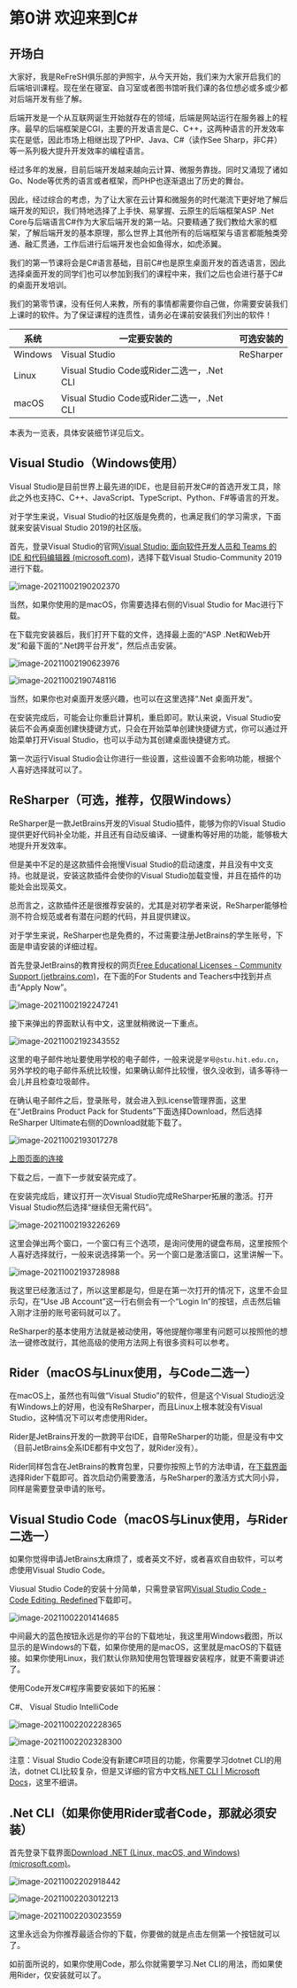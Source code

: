 # 第0讲 欢迎来到C\#

## 开场白

大家好，我是ReFreSH俱乐部的尹照宇，从今天开始，我们来为大家开启我们的后端培训课程。现在坐在寝室、自习室或者图书馆听我们课的各位想必或多或少都对后端开发有些了解。

后端开发是一个从互联网诞生开始就存在的领域，后端是网站运行在服务器上的程序。最早的后端框架是CGI，主要的开发语言是C、C++，这两种语言的开发效率实在是低，因此市场上相继出现了PHP、Java、C#（读作See Sharp，非C井）等一系列极大提升开发效率的编程语言。

经过多年的发展，目前后端开发越来越向云计算、微服务靠拢。同时又涌现了诸如Go、Node等优秀的语言或者框架，而PHP也逐渐退出了历史的舞台。

因此，经过综合的考虑，为了让大家在云计算和微服务的时代潮流下更好地了解后端开发的知识，我们特地选择了上手快、易掌握、云原生的后端框架ASP .Net Core与后端语言C#作为大家后端开发的第一站。只要精通了我们教给大家的框架，了解后端开发的基本原理，那么世界上其他所有的后端框架与语言都能触类旁通、融汇贯通，工作后进行后端开发也会如鱼得水，如虎添翼。

我们的第一节课将会是C\#语言基础，目前C\#也是原生桌面开发的首选语言，因此选择桌面开发的同学们也可以参加到我们的课程中来，我们之后也会进行基于C\#的桌面开发培训。

我们的第零节课，没有任何人来教，所有的事情都需要你自己做，你需要安装我们上课时的软件。为了保证课程的连贯性，请务必在课前安装我们列出的软件！

| 系统    | 一定要安装的                              | 可选安装的 |
| ------- | ----------------------------------------- | ---------- |
| Windows | Visual Studio                             | ReSharper  |
| Linux   | Visual Studio Code或Rider二选一，.Net CLI |            |
| macOS   | Visual Studio Code或Rider二选一，.Net CLI |            |

本表为一览表，具体安装细节详见后文。

## Visual Studio（Windows使用）

Visual Studio是目前世界上最先进的IDE，也是目前开发C\#的首选开发工具，除此之外也支持C、C++、JavaScript、TypeScript、Python、F\#等语言的开发。

对于学生来说，Visual Studio的社区版是免费的，也满足我们的学习需求，下面就来安装Visual Studio 2019的社区版。

首先，登录Visual Studio的官网[Visual Studio: 面向软件开发人员和 Teams 的 IDE 和代码编辑器 (microsoft.com)](https://visualstudio.microsoft.com/zh-hans/)，选择下载Visual Studio-Community 2019进行下载。

![image-20211002190202370](images/image-20211002190202370.png)

当然，如果你使用的是macOS，你需要选择右侧的Visual Studio for Mac进行下载。

在下载完安装器后，我们打开下载的文件，选择最上面的“ASP .Net和Web开发”和最下面的“.Net跨平台开发”，然后点击安装。

![image-20211002190623976](images/image-20211002190623976.png)

![image-20211002190748116](images/image-20211002190748116.png)

当然，如果你也对桌面开发感兴趣，也可以在这里选择“.Net 桌面开发”。

在安装完成后，可能会让你重启计算机，重启即可。默认来说，Visual Studio安装后不会再桌面创建快捷键方式，只会在开始菜单创建快捷键方式，你可以通过开始菜单打开Visual Studio，也可以手动为其创建桌面快捷键方式。

第一次运行Visual Studio会让你进行一些设置，这些设置不会影响功能，根据个人喜好选择就可以了。

## ReSharper（可选，推荐，仅限Windows）

ReSharper是一款JetBrains开发的Visual Studio插件，能够为你的Visual Studio提供更好代码补全功能，并且还有自动反编译、一键重构等好用的功能，能够极大地提升开发效率。

但是美中不足的是这款插件会拖慢Visual Studio的启动速度，并且没有中文支持。也就是说，安装这款插件会使你的Visual Studio加载变慢，并且在插件的功能处会出现英文。

总而言之，这款插件还是很推荐安装的，尤其是对初学者来说，ReSharper能够检测不符合规范或者有潜在问题的代码，并且提供建议。

对于学生来说，ReSharper也是免费的，不过需要注册JetBrains的学生账号，下面是申请安装的详细过程。

首先登录JetBrains的教育授权的网页[Free Educational Licenses - Community Support (jetbrains.com)](https://www.jetbrains.com/community/education/#students)，在下面的For Students and Teachers中找到并点击“Apply Now”。

![image-20211002192247241](images/image-20211002192247241.png)

接下来弹出的界面默认有中文，这里就稍微说一下重点。

![image-20211002192343552](images/image-20211002192343552.png)

这里的电子邮件地址要使用学校的电子邮件，一般来说是`学号@stu.hit.edu.cn`，另外学校的电子邮件系统比较慢，如果确认邮件比较慢，很久没收到，请多等待一会儿并且检查垃圾邮件。

在确认电子邮件之后，登录账号，就会进入到License管理界面，这里在“JetBrains Product Pack for Students”下面选择Download，然后选择ReSharper Ultimate右侧的Download就能下载了。

![image-20211002193017278](images/image-20211002193017278.png)

[上图页面的连接](https://account.jetbrains.com/licenses)

下载之后，一直下一步就安装完成了。

在安装完成后，建议打开一次Visual Studio完成ReSharper拓展的激活。打开Visual Studio然后选择“继续但无需代码”。

![image-20211002193226269](images/image-20211002193226269.png)

这里会弹出两个窗口，一个窗口有三个选项，是询问使用的键盘布局，这里按照个人喜好选择就行，一般来说选择第一个。另一个窗口是激活窗口，这里讲解一下。

![image-20211002193728988](images/image-20211002193728988.png)

我这里已经激活过了，所以这里都是勾，但是在第一次打开的情况下，这里不会显示勾，在“Use JB Account”这一行右侧会有一个“Login In”的按钮，点击然后输入刚才注册的账号密码就可以了。

ReSharper的基本使用方法就是被动使用，等他提醒你哪里有问题可以按照他的想法一键修改就行，其他高级的使用方法网上有很多资料可以参考。

## Rider（macOS与Linux使用，与Code二选一）

在macOS上，虽然也有叫做“Visual Studio”的软件，但是这个Visual Studio远没有Windows上的好用，也没有ReSharper，而且Linux上根本就没有Visual Studio，这种情况下可以考虑使用Rider。

Rider是JetBrains开发的一款跨平台IDE，自带ReSharper的功能，但是没有中文（目前JetBrains全系IDE都有中文包了，就Rider没有）。

Rider同样包含在JetBrains的教育包里，只要你按照上节的方法申请，在[下载界面](https://account.jetbrains.com/licenses)选择Rider下载即可。首次启动仍需要激活，与ReSharper的激活方式大同小异，同样是需要登录申请的账号。

## Visual Studio Code（macOS与Linux使用，与Rider二选一）

如果你觉得申请JetBrains太麻烦了，或者英文不好，或者喜欢自由软件，可以考虑使用Visual Studio Code。

Viusual Studio Code的安装十分简单，只需登录官网[Visual Studio Code - Code Editing. Redefined](https://code.visualstudio.com/)下载即可。

![image-20211002201414685](images/image-20211002201414685.png)

中间最大的蓝色按钮永远是你的平台的下载地址，我这里用Windows截图，所以显示的是Windows的下载，如果你使用的是macOS，这里就是macOS的下载链接。如果你使用Linux，我们默认你熟知使用包管理器安装程序，就更不需要讲述了。

使用Code开发C\#程序需要安装如下的拓展：

C#、 Visual Studio IntelliCode

![image-20211002202228365](images/image-20211002202228365.png)

![image-20211002202328300](images/image-20211002202328300.png)

注意：Visual Studio Code没有新建C\#项目的功能，你需要学习dotnet CLI的用法，dotnet CLI比较复杂，但是又详细的官方中文档[.NET CLI | Microsoft Docs](https://docs.microsoft.com/zh-cn/dotnet/core/tools/)，这里不细讲。

## .Net CLI（如果你使用Rider或者Code，那就必须安装）

首先登录下载界面[Download .NET (Linux, macOS, and Windows) (microsoft.com)](https://dotnet.microsoft.com/download)。

![image-20211002202918442](images/image-20211002202918442.png)

![image-20211002203012213](images/image-20211002203012213.png)

![image-20211002203023559](images/image-20211002203023559.png)

这里永远会为你推荐最适合你的下载，你要做的就是点击左侧第一个按钮就可以了。

如前面所说的，如果你使用Code，那么你就需要学习.Net CLI的用法，而如果使用Rider，仅安装就可以了。
